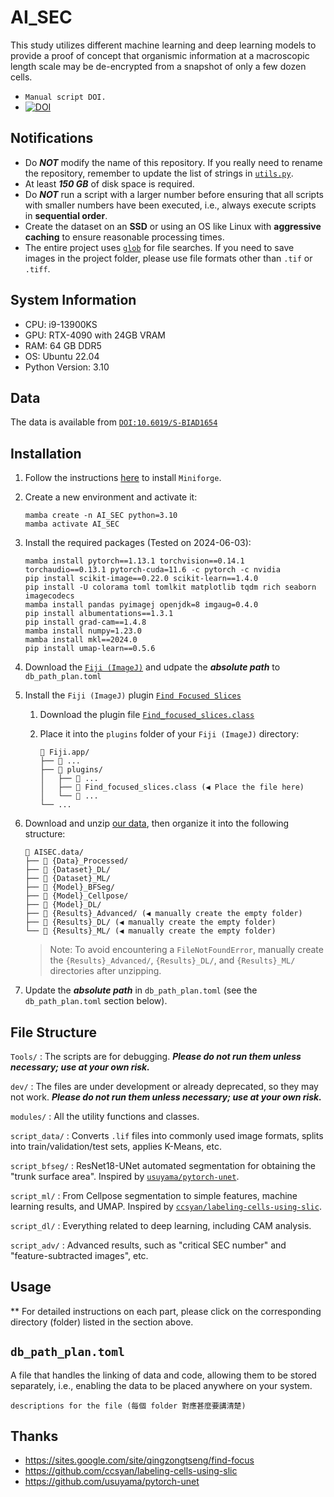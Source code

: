 # AI_SEC

This study utilizes different machine learning and deep learning models to provide a proof of concept that organismic information at a macroscopic length scale may be de-encrypted from a snapshot of only a few dozen cells.

- `Manual script DOI.`
- [![DOI](https://img.shields.io/badge/DOI-10.6019%2FS--BIAD1654-blue)][data_doi]

[data_doi]: https://doi.org/10.6019/S-BIAD1654

## Notifications

- Do ***NOT*** modify the name of this repository. If you really need to rename the repository, remember to update the list of strings in [`utils.py`](modules/shared/utils.py#L58).
- At least ***150 GB*** of disk space is required.
- Do ***NOT*** run a script with a larger number before ensuring that all scripts with smaller numbers have been executed, i.e., always execute scripts in **sequential order**.
- Create the dataset on an **SSD** or using an OS like Linux with **aggressive caching** to ensure reasonable processing times.
- The entire project uses [`glob`](https://docs.python.org/3/library/pathlib.html#pathlib.Path.glob) for file searches. If you need to save images in the project folder, please use file formats other than `.tif` or `.tiff`.

## System Information

- CPU: i9-13900KS
- GPU: RTX-4090 with 24GB VRAM
- RAM: 64 GB DDR5
- OS: Ubuntu 22.04
- Python Version: 3.10

## Data

The data is available from [`DOI:10.6019/S-BIAD1654`][data_doi]

## Installation

1. Follow the instructions [here][miniforge-repo] to install `Miniforge`.
2. Create a new environment and activate it:

    ```shell
    mamba create -n AI_SEC python=3.10
    mamba activate AI_SEC
    ```

3. Install the required packages (Tested on 2024-06-03):

    ```shell
    mamba install pytorch==1.13.1 torchvision==0.14.1 torchaudio==0.13.1 pytorch-cuda=11.6 -c pytorch -c nvidia
    pip install scikit-image==0.22.0 scikit-learn==1.4.0
    pip install -U colorama toml tomlkit matplotlib tqdm rich seaborn imagecodecs
    mamba install pandas pyimagej openjdk=8 imgaug=0.4.0
    pip install albumentations==1.3.1
    pip install grad-cam==1.4.8
    mamba install numpy=1.23.0
    mamba install mkl==2024.0
    pip install umap-learn==0.5.6
    ```

4. Download the [`Fiji (ImageJ)`][fiji-dllink] and udpate the ***absolute path*** to `db_path_plan.toml`

5. Install the `Fiji (ImageJ)` plugin [`Find Focused Slices`][find-focused-web]

   1. Download the plugin file [`Find_focused_slices.class`][find-focused-dllink]
   2. Place it into the `plugins` folder of your `Fiji (ImageJ)` directory:

        ```text
        📂 Fiji.app/
        ├── 📂 ...
        ├── 📂 plugins/
        │   ├── 📂 ...
        │   ├── 📄 Find_focused_slices.class (◀️ Place the file here)
        │   └── 📄 ...
        └── ...
        ```

6. Download and unzip [our data][data_doi], then organize it into the following structure:

    ```text
    📂 AISEC.data/
    ├── 📂 {Data}_Processed/
    ├── 📂 {Dataset}_DL/
    ├── 📂 {Dataset}_ML/
    ├── 📂 {Model}_BFSeg/
    ├── 📂 {Model}_Cellpose/
    ├── 📂 {Model}_DL/
    ├── 📂 {Results}_Advanced/ (◀️ manually create the empty folder)
    ├── 📂 {Results}_DL/ (◀️ manually create the empty folder)
    └── 📂 {Results}_ML/ (◀️ manually create the empty folder)
    ```

    > Note: To avoid encountering a `FileNotFoundError`, manually create the `{Results}_Advanced/`, `{Results}_DL/`, and `{Results}_ML/` directories after unzipping.

7. Update the ***absolute path*** in `db_path_plan.toml` (see the `db_path_plan.toml` section below).

[miniforge-repo]: https://github.com/conda-forge/miniforge
[fiji-dllink]: https://imagej.net/software/fiji/
[find-focused-web]: https://sites.google.com/site/qingzongtseng/find-focus
[find-focused-dllink]: https://github.com/qztseng/imagej_plugins/raw/master/current/Find_focused_slices.class

## File Structure

`Tools/` : The scripts are for debugging. ***Please do not run them unless necessary; use at your own risk.***

`dev/` : The files are under development or already deprecated, so they may not work. ***Please do not run them unless necessary; use at your own risk.***

`modules/` : All the utility functions and classes.

`script_data/` : Converts `.lif` files into commonly used image formats, splits into train/validation/test sets, applies K-Means, etc.

`script_bfseg/` : ResNet18-UNet automated segmentation for obtaining the "trunk surface area". Inspired by [`usuyama/pytorch-unet`](https://github.com/usuyama/pytorch-unet).

`script_ml/` : From Cellpose segmentation to simple features, machine learning results, and UMAP. Inspired by [`ccsyan/labeling-cells-using-slic`](https://github.com/ccsyan/labeling-cells-using-slic).

`script_dl/` : Everything related to deep learning, including CAM analysis.

`script_adv/` : Advanced results, such as "critical SEC number" and "feature-subtracted images", etc.

## Usage

** For detailed instructions on each part, please click on the corresponding directory (folder) listed in the section above.

## `db_path_plan.toml`

A file that handles the linking of data and code, allowing them to be stored separately, i.e., enabling the data to be placed anywhere on your system.

```text
descriptions for the file (每個 folder 對應甚麼要講清楚)
```

## Thanks

- <https://sites.google.com/site/qingzongtseng/find-focus>
- <https://github.com/ccsyan/labeling-cells-using-slic>
- <https://github.com/usuyama/pytorch-unet>
